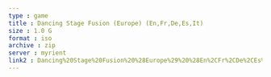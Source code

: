 ```yaml
---
type : game
title : Dancing Stage Fusion (Europe) (En,Fr,De,Es,It)
size : 1.0 G
format : iso
archive : zip
server : myrient
link2 : Dancing%20Stage%20Fusion%20%28Europe%29%20%28En%2CFr%2CDe%2CEs%2CIt%29
---
```

